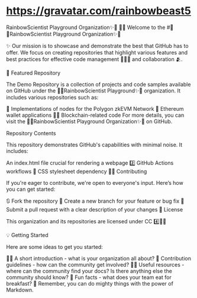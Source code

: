 # https://gravatar.com/rainbowbeast5
RainbowScientist Playground Organization✨🌈
🙋‍♀️ Welcome to the #🌈✨RainbowScientist Playground Organization✨🌈

✨ Our mission is to showcase and demonstrate the best that GitHub has to offer. We focus on creating repositories that highlight various features and best practices for effective code management 👨🏽‍💼 and collaboration 🫂.

🍿 Featured Repository

The Demo Repository is a collection of projects and code samples available on GitHub under the 🌈✨RainbowScientist Playground✨🌈 organization. It includes various repositories such as:

🦄 Implementations of nodes for the Polygon zkEVM Network
🔷 Ethereum wallet applications
⛓️‍💥 Blockchain-related code
For more details, you can visit the 🌈✨RainbowScientist Playground Organization✨🌈 on GitHub.

Repository Contents

This repository demonstrates GitHub's capabilities with minimal noise. It includes:

An index.html file crucial for rendering a webpage
2️⃣ GitHub Actions workflows
🎼 CSS stylesheet dependency
👩‍💻 Contributing

If you're eager to contribute, we're open to everyone's input. Here’s how you can get started:

🔃 Fork the repository
🌿 Create a new branch for your feature or bug fix
📝 Submit a pull request with a clear description of your changes
🪪 License

This organization and its repositories are licensed under CC 4️⃣⛓️‍💥

💡 Getting Started

Here are some ideas to get you started:

🙋‍♀️ A short introduction - what is your organization all about?
🌈 Contribution guidelines - how can the community get involved?
👩‍💻 Useful resources - where can the community find your docs? Is there anything else the community should know?
🍿 Fun facts - what does your team eat for breakfast?
🧙 Remember, you can do mighty things with the power of Markdown.
